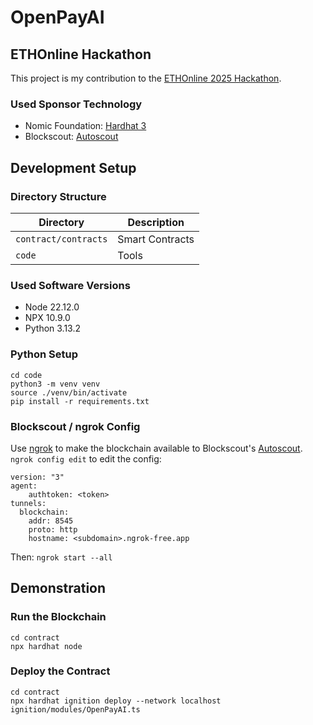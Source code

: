 # OpenPayAI

## ETHOnline Hackathon

This project is my contribution to the [ETHOnline 2025 Hackathon](https://ethglobal.com/events/ethonline2025).

### Used Sponsor Technology

- Nomic Foundation: [Hardhat 3](https://hardhat.org)
- Blockscout: [Autoscout](https://deploy.blockscout.com)

## Development Setup

### Directory Structure

| Directory            | Description     |
| -------------------- | --------------- |
| `contract/contracts` | Smart Contracts |
| `code`               | Tools           |

### Used Software Versions

- Node 22.12.0
- NPX 10.9.0
- Python 3.13.2

### Python Setup

```
cd code
python3 -m venv venv
source ./venv/bin/activate
pip install -r requirements.txt
```

### Blockscout / ngrok Config

Use [ngrok](https://ngrok.com) to make the blockchain available to Blockscout's [Autoscout](https://deploy.blockscout.com). `ngrok config edit` to edit the config:

```
version: "3"
agent:
    authtoken: <token>
tunnels:
  blockchain:
    addr: 8545
    proto: http
    hostname: <subdomain>.ngrok-free.app
```

Then: `ngrok start --all`

## Demonstration

### Run the Blockchain

```
cd contract
npx hardhat node
```

### Deploy the Contract

```
cd contract
npx hardhat ignition deploy --network localhost ignition/modules/OpenPayAI.ts
```

